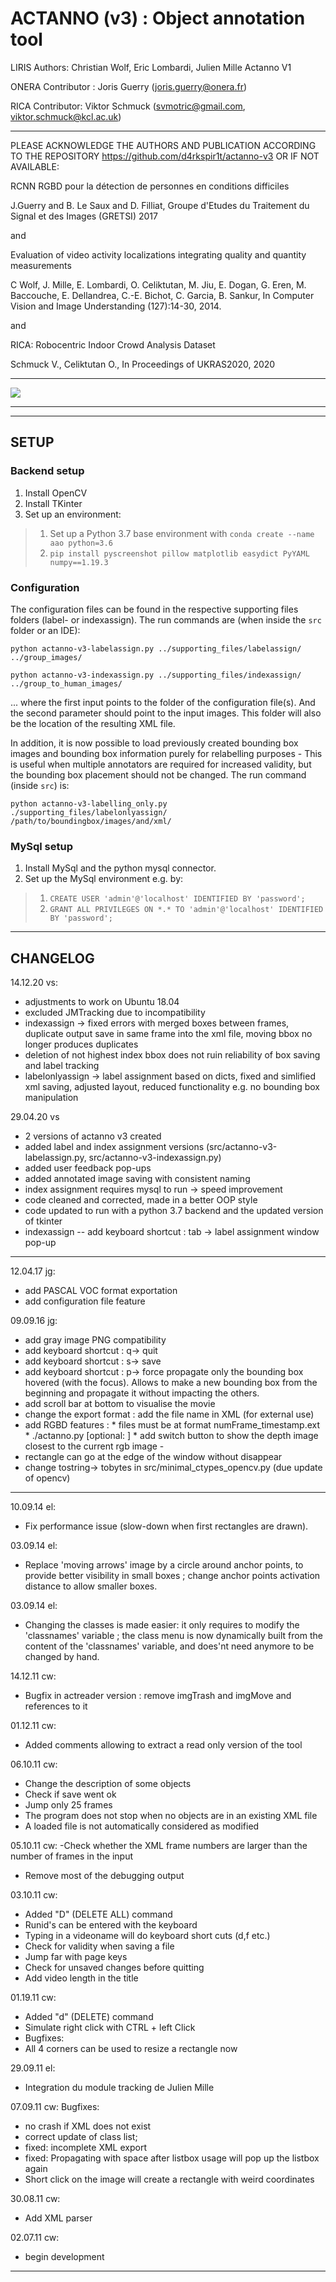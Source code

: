 # ACTANNO (v3) : Object annotation tool #

LIRIS Authors: Christian Wolf, Eric Lombardi, Julien Mille
Actanno V1 

ONERA Contributor : Joris Guerry (joris.guerry@onera.fr)

RICA Contributor: Viktor Schmuck (svmotric@gmail.com, viktor.schmuck@kcl.ac.uk)

*****************************************************************************

PLEASE ACKNOWLEDGE THE AUTHORS AND PUBLICATION ACCORDING TO THE
REPOSITORY https://github.com/d4rkspir1t/actanno-v3 OR IF NOT AVAILABLE:

RCNN RGBD pour la détection de personnes en conditions difficiles

J.Guerry and B. Le Saux and D. Filliat, Groupe d'Etudes du Traitement du Signal et des Images (GRETSI) 2017

and

Evaluation of video activity localizations integrating quality and quantity measurements

C Wolf, J. Mille, E. Lombardi, O. Celiktutan, M. Jiu, E. Dogan, G. Eren, M. Baccouche, E. Dellandrea, C.-E. Bichot, C. Garcia, B. Sankur, In Computer Vision and Image Understanding (127):14-30, 2014. 

and

RICA: Robocentric Indoor Crowd Analysis Dataset

Schmuck V., Celiktutan O., In Proceedings of UKRAS2020, 2020

*****************************************************************************

![](https://github.com/d4rkspir1t/actanno-v3/blob/master/sample_frames/bbox003646_censored.jpg)

*****************************************************************************
*****************************************************************************

## SETUP ## 
### Backend setup ###
1. Install OpenCV
1. Install TKinter
1. Set up an environment:
> 1. Set up a Python 3.7 base environment with `conda create --name aao python=3.6`
> 1. `pip install pyscreenshot pillow matplotlib easydict PyYAML numpy==1.19.3` 

### Configuration ###
The configuration files can be found in the respective supporting files folders (label- or indexassign).
The run commands are (when inside the `src` folder or an IDE):

`python actanno-v3-labelassign.py ../supporting_files/labelassign/ ../group_images/`

`python actanno-v3-indexassign.py ../supporting_files/indexassign/ ../group_to_human_images/` 

... where the first input points to the folder of the configuration file(s). And the second parameter should 
point to the input images. This folder will also be the location of the resulting XML file.

In addition, it is now possible to load previously created bounding box images and bounding box information purely
for relabelling purposes - This is useful when multiple annotators are required for increased validity, but the
bounding box placement should not be changed. The run command (inside `src`) is:

`python actanno-v3-labelling_only.py ./supporting_files/labelonlyassign/ /path/to/boundingbox/images/and/xml/`

### MySql setup ###
1. Install MySql and the python mysql connector.
1. Set up the MySql environment e.g. by:
>1. `CREATE USER 'admin'@'localhost' IDENTIFIED BY 'password';`
>1. `GRANT ALL PRIVILEGES ON *.* TO 'admin'@'localhost' IDENTIFIED BY 'password';`

*****************************************************************************
## CHANGELOG ##

14.12.20 vs:
- adjustments to work on Ubuntu 18.04
- excluded JMTracking due to incompatibility
- indexassign -> fixed errors with merged boxes between frames, duplicate output save in same frame into the xml file, 
  moving bbox no longer produces duplicates
- deletion of not highest index bbox does not ruin reliability of box saving and label tracking
- labelonlyassign -> label assignment based on dicts, fixed and simlified xml saving, adjusted layout, 
  reduced functionality e.g. no bounding box manipulation

29.04.20 vs
- 2 versions of actanno v3 created
- added label and index assignment versions (src/actanno-v3-labelassign.py, src/actanno-v3-indexassign.py)
- added user feedback pop-ups
- added annotated image saving with consistent naming
- index assignment requires mysql to run -> speed improvement
- code cleaned and corrected, made in a better OOP style
- code updated to run with a python 3.7 backend and the updated version of tkinter
- indexassign -- add keyboard shortcut : tab -> label assignment window pop-up

*****************************************************************************

12.04.17 jg:
- add PASCAL VOC format exportation
- add configuration file feature
 

09.09.16 jg:
- add gray image PNG compatibility
- add keyboard shortcut : q-> quit
- add keyboard shortcut : s-> save
- add keyboard shortcut : p-> force propagate only the bounding box hovered (with the focus). Allows to make a new bounding box from the beginning and propagate it without impacting the others.
- add scroll bar at bottom to visualise the movie
- change the export format : add the file name in XML (for external use)
- add RGBD features :
      * files must be at format numFrame_timestamp.ext
      * ./actanno.py <xml file> <rgb prefix> [optional: <depth prefix>]
      * add switch button to show the depth image closest to the current rgb image
		-
- rectangle can go at the edge of the window without disappear
- change tostring-> tobytes in src/minimal_ctypes_opencv.py (due update of opencv)

*****************************************************************************

10.09.14 el:
- Fix performance issue (slow-down when first rectangles are drawn).

03.09.14 el:
- Replace 'moving arrows' image by a circle around anchor points, to provide better visibility in small boxes ; change anchor points activation distance to allow smaller boxes.

03.09.14 el:
- Changing the classes is made easier: it only requires to modify the 'classnames' variable ; the class menu is now dynamically built from the content of the 'classnames' variable, and does'nt need anymore to be changed by hand.

14.12.11 cw:
- Bugfix in actreader version : remove imgTrash and imgMove and references to it

01.12.11 cw:
- Added comments allowing to extract a read only version of the tool

06.10.11 cw:
- Change the description of some objects
- Check if save went ok
- Jump only 25 frames
- The program does not stop when no objects are in an existing XML file
- A loaded file is not automatically considered as modified

05.10.11 cw:
-Check whether the XML frame numbers are larger than the number of frames in the input
- Remove most of the debugging output

03.10.11 cw:
- Added "D" (DELETE ALL) command
- Runid's can be entered with the keyboard
- Typing in a videoname will do keyboard short cuts (d,f etc.)
- Check for validity when saving a file
- Jump far with page keys
- Check for unsaved changes before quitting
- Add video length in the title

01.19.11 cw:
- Added "d" (DELETE) command
- Simulate right click with CTRL + left Click
- Bugfixes:
- All 4 corners can be used to resize a rectangle now

29.09.11 el: 
- Integration du module tracking de Julien Mille

07.09.11 cw: Bugfixes:
- no crash if XML does not exist
- correct update of class list;
- fixed: incomplete XML export
- fixed: Propagating with space after listbox usage will pop up the listbox again
- Short click on the image will create a rectangle with weird coordinates

30.08.11 cw:
- Add XML parser

02.07.11 cw:
- begin development

*****************************************************************************
